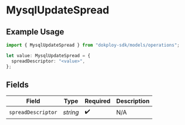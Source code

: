 # MysqlUpdateSpread

## Example Usage

```typescript
import { MysqlUpdateSpread } from "dokploy-sdk/models/operations";

let value: MysqlUpdateSpread = {
  spreadDescriptor: "<value>",
};
```

## Fields

| Field              | Type               | Required           | Description        |
| ------------------ | ------------------ | ------------------ | ------------------ |
| `spreadDescriptor` | *string*           | :heavy_check_mark: | N/A                |